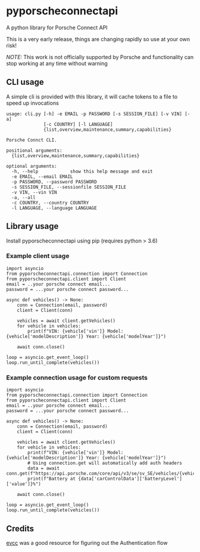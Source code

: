 # pyporscheconnectapi
A python library for Porsche Connect API

This is a very early release, things are changing rapidly so use at your own risk!

*NOTE:* This work is not officially supported by Porsche and functionality can stop working at any time without warning

## CLI usage

A simple cli is provided with this library, it will cache tokens to a file to speed up invocations

```
usage: cli.py [-h] -e EMAIL -p PASSWORD [-s SESSION_FILE] [-v VIN] [-a]
              [-c COUNTRY] [-l LANGUAGE]
              {list,overview,maintenance,summary,capabilities}

Porsche Connct CLI.

positional arguments:
  {list,overview,maintenance,summary,capabilities}

optional arguments:
  -h, --help            show this help message and exit
  -e EMAIL, --email EMAIL
  -p PASSWORD, --password PASSWORD
  -s SESSION_FILE, --sessionfile SESSION_FILE
  -v VIN, --vin VIN
  -a, --all
  -c COUNTRY, --country COUNTRY
  -l LANGUAGE, --language LANGUAGE
```

## Library usage

Install pyporscheconnectapi using pip (requires python > 3.6)

### Example client usage
```
import asyncio
from pyporscheconnectapi.connection import Connection
from pyporscheconnectapi.client import Client
email = ..your porsche connect email...
password = ...your porsche connect password...

async def vehicles() -> None:
    conn = Connection(email, password)
    client = Client(conn)

    vehicles = await client.getVehicles()
    for vehicle in vehicles:
        print(f"VIN: {vehicle['vin']} Model: {vehicle['modelDescription']} Year: {vehicle['modelYear']}")

    await conn.close()

loop = asyncio.get_event_loop()
loop.run_until_complete(vehicles())
```

### Example connection usage for custom requests 
```
import asyncio
from pyporscheconnectapi.connection import Connection
from pyporscheconnectapi.client import Client
email = ..your porsche connect email...
password = ...your porsche connect password...

async def vehicles() -> None:
    conn = Connection(email, password)
    client = Client(conn)

    vehicles = await client.getVehicles()
    for vehicle in vehicles:
        print(f"VIN: {vehicle['vin']} Model: {vehicle['modelDescription']} Year: {vehicle['modelYear']}")
        # Using connection.get will automatically add auth headers 
        data = await conn.get(f"https://api.porsche.com/core/api/v3/se/sv_SE/vehicles/{vehicle['vin']}")
        print(f"Battery at {data['carControlData']['batteryLevel']['value']}%")

    await conn.close()

loop = asyncio.get_event_loop()
loop.run_until_complete(vehicles())
```




## Credits
[evcc](https://github.com/andig/evcc) was a good resource for figuring out the Authentication flow



